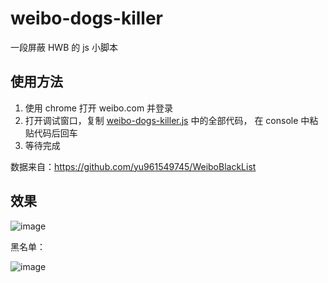 # weibo-dogs-killer

一段屏蔽 HWB 的 js 小脚本

## 使用方法

1. 使用 chrome 打开 weibo.com 并登录
2. 打开调试窗口，复制 [weibo-dogs-killer.js](https://github.com/overtrue/weibo-dogs-killer/raw/master/weibo-dogs-killer.js) 中的全部代码， 在 console 中粘贴代码后回车
3. 等待完成

数据来自：https://github.com/yu961549745/WeiboBlackList


## 效果
![image](https://user-images.githubusercontent.com/1472352/31420525-b2c51600-ae07-11e7-8b4e-0a287e1914ab.png)

黑名单：

![image](https://user-images.githubusercontent.com/1472352/31420547-ce77fef8-ae07-11e7-83a2-396f1d4d147d.png)

